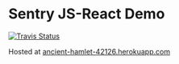 # Sentry JS-React Demo

[![Travis Status](https://travis-ci.org/ndmanvar/sentry_demo.svg?branch=master)](https://travis-ci.org/ndmanvar/sentry_demo)

Hosted at [ancient-hamlet-42126.herokuapp.com](https://ancient-hamlet-42126.herokuapp.com)
